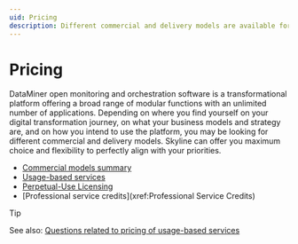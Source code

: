 ```yaml
---
uid: Pricing
description: Different commercial and delivery models are available for DataMiner. Skyline can offer you maximum flexibility to align with your priorities.
---
```


# Pricing

DataMiner open monitoring and orchestration software is a transformational platform offering a broad range of modular functions with an unlimited number of applications. Depending on where you find yourself on your digital transformation journey, on what your business models and strategy are, and on how you intend to use the platform, you may be looking for different commercial and delivery models. Skyline can offer you maximum choice and flexibility to perfectly align with your priorities.

- [Commercial models summary](xref:Pricing_Commercial_Models)
- [Usage-based services](xref:Pricing_Usage_based_service)
- [Perpetual-Use Licensing](xref:Pricing_Perpetual_Use_Licensing)
- [Professional service credits](xref:Professional Service Credits)

> [!TIP]
> See also: [Questions related to pricing of usage-based services](xref:FAQs_Pricing)

